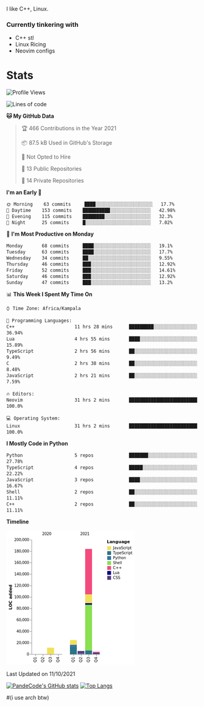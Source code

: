 I like C++, Linux.
### Currently tinkering with
 - C++ stl
 - Linux Ricing
 - Neovim configs

# Stats
<!--START_SECTION:waka-->
![Profile Views](http://img.shields.io/badge/Profile%20Views-20-blue)

![Lines of code](https://img.shields.io/badge/From%20Hello%20World%20I%27ve%20Written-231617%20lines%20of%20code-blue)

**🐱 My GitHub Data** 

> 🏆 466 Contributions in the Year 2021
 > 
> 📦 87.5 kB Used in GitHub's Storage 
 > 
> 🚫 Not Opted to Hire
 > 
> 📜 13 Public Repositories 
 > 
> 🔑 14 Private Repositories  
 > 
**I'm an Early 🐤** 

```text
🌞 Morning    63 commits     ████░░░░░░░░░░░░░░░░░░░░░   17.7% 
🌆 Daytime    153 commits    ██████████░░░░░░░░░░░░░░░   42.98% 
🌃 Evening    115 commits    ████████░░░░░░░░░░░░░░░░░   32.3% 
🌙 Night      25 commits     █░░░░░░░░░░░░░░░░░░░░░░░░   7.02%

```
📅 **I'm Most Productive on Monday** 

```text
Monday       68 commits     ████░░░░░░░░░░░░░░░░░░░░░   19.1% 
Tuesday      63 commits     ████░░░░░░░░░░░░░░░░░░░░░   17.7% 
Wednesday    34 commits     ██░░░░░░░░░░░░░░░░░░░░░░░   9.55% 
Thursday     46 commits     ███░░░░░░░░░░░░░░░░░░░░░░   12.92% 
Friday       52 commits     ███░░░░░░░░░░░░░░░░░░░░░░   14.61% 
Saturday     46 commits     ███░░░░░░░░░░░░░░░░░░░░░░   12.92% 
Sunday       47 commits     ███░░░░░░░░░░░░░░░░░░░░░░   13.2%

```


📊 **This Week I Spent My Time On** 

```text
⌚︎ Time Zone: Africa/Kampala

💬 Programming Languages: 
C++                      11 hrs 28 mins      █████████░░░░░░░░░░░░░░░░   36.94% 
Lua                      4 hrs 55 mins       ████░░░░░░░░░░░░░░░░░░░░░   15.89% 
TypeScript               2 hrs 56 mins       ██░░░░░░░░░░░░░░░░░░░░░░░   9.49% 
C                        2 hrs 38 mins       ██░░░░░░░░░░░░░░░░░░░░░░░   8.48% 
JavaScript               2 hrs 21 mins       ██░░░░░░░░░░░░░░░░░░░░░░░   7.59%

🔥 Editors: 
Neovim                   31 hrs 2 mins       █████████████████████████   100.0%

💻 Operating System: 
Linux                    31 hrs 2 mins       █████████████████████████   100.0%

```

**I Mostly Code in Python** 

```text
Python                   5 repos             ███████░░░░░░░░░░░░░░░░░░   27.78% 
TypeScript               4 repos             █████░░░░░░░░░░░░░░░░░░░░   22.22% 
JavaScript               3 repos             ████░░░░░░░░░░░░░░░░░░░░░   16.67% 
Shell                    2 repos             ██░░░░░░░░░░░░░░░░░░░░░░░   11.11% 
C++                      2 repos             ██░░░░░░░░░░░░░░░░░░░░░░░   11.11%

```


**Timeline**

![Chart not found](https://raw.githubusercontent.com/PandeCode/PandeCode/main/charts/bar_graph.png) 


 Last Updated on 11/10/2021
<!--END_SECTION:waka-->
[![PandeCode's GitHub stats](https://github-readme-stats.vercel.app/api?username=PandeCode&theme=dracula&hide_border=true&show_icons=true)](https://github.com/anuraghazra/github-readme-stats)
[![Top Langs](https://github-readme-stats.vercel.app/api/top-langs/?username=PandeCode&layout=compact&theme=dracula&hide_border=true)](https://github.com/anuraghazra/github-readme-stats)


#(i use arch btw)
